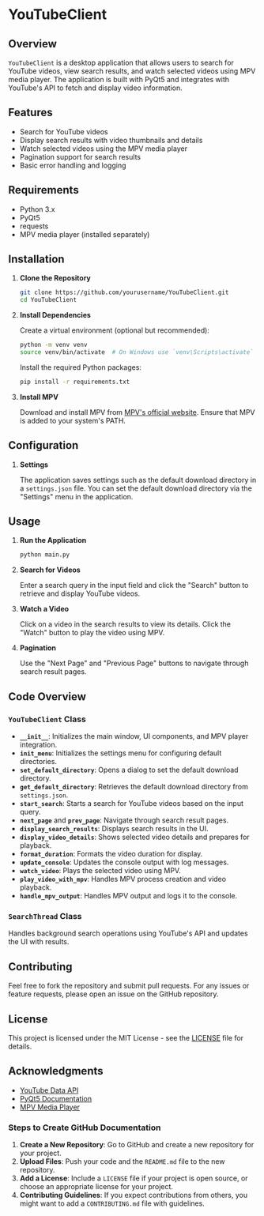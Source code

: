 # YouTubeClient

## Overview

`YouTubeClient` is a desktop application that allows users to search for YouTube videos, view search results, and watch selected videos using MPV media player. The application is built with PyQt5 and integrates with YouTube's API to fetch and display video information.

## Features

- Search for YouTube videos
- Display search results with video thumbnails and details
- Watch selected videos using the MPV media player
- Pagination support for search results
- Basic error handling and logging

## Requirements

- Python 3.x
- PyQt5
- requests
- MPV media player (installed separately)

## Installation

1. **Clone the Repository**

   ```bash
   git clone https://github.com/yourusername/YouTubeClient.git
   cd YouTubeClient
   ```

2. **Install Dependencies**

   Create a virtual environment (optional but recommended):

   ```bash
   python -m venv venv
   source venv/bin/activate  # On Windows use `venv\Scripts\activate`
   ```

   Install the required Python packages:

   ```bash
   pip install -r requirements.txt
   ```

3. **Install MPV**

   Download and install MPV from [MPV's official website](https://mpv.io/). Ensure that MPV is added to your system's PATH.

## Configuration

1. **Settings**

   The application saves settings such as the default download directory in a `settings.json` file. You can set the default download directory via the "Settings" menu in the application.

## Usage

1. **Run the Application**

   ```bash
   python main.py
   ```

2. **Search for Videos**

   Enter a search query in the input field and click the "Search" button to retrieve and display YouTube videos.

3. **Watch a Video**

   Click on a video in the search results to view its details. Click the "Watch" button to play the video using MPV.

4. **Pagination**

   Use the "Next Page" and "Previous Page" buttons to navigate through search result pages.

## Code Overview

### `YouTubeClient` Class

- **`__init__`**: Initializes the main window, UI components, and MPV player integration.
- **`init_menu`**: Initializes the settings menu for configuring default directories.
- **`set_default_directory`**: Opens a dialog to set the default download directory.
- **`get_default_directory`**: Retrieves the default download directory from `settings.json`.
- **`start_search`**: Starts a search for YouTube videos based on the input query.
- **`next_page`** and **`prev_page`**: Navigate through search result pages.
- **`display_search_results`**: Displays search results in the UI.
- **`display_video_details`**: Shows selected video details and prepares for playback.
- **`format_duration`**: Formats the video duration for display.
- **`update_console`**: Updates the console output with log messages.
- **`watch_video`**: Plays the selected video using MPV.
- **`play_video_with_mpv`**: Handles MPV process creation and video playback.
- **`handle_mpv_output`**: Handles MPV output and logs it to the console.

### `SearchThread` Class

Handles background search operations using YouTube's API and updates the UI with results.

## Contributing

Feel free to fork the repository and submit pull requests. For any issues or feature requests, please open an issue on the GitHub repository.

## License

This project is licensed under the MIT License - see the [LICENSE](LICENSE) file for details.

## Acknowledgments

- [YouTube Data API](https://developers.google.com/youtube/v3)
- [PyQt5 Documentation](https://www.riverbankcomputing.com/software/pyqt/intro)
- [MPV Media Player](https://mpv.io/)


### Steps to Create GitHub Documentation

1. **Create a New Repository**: Go to GitHub and create a new repository for your project.
2. **Upload Files**: Push your code and the `README.md` file to the new repository.
3. **Add a License**: Include a `LICENSE` file if your project is open source, or choose an appropriate license for your project.
4. **Contributing Guidelines**: If you expect contributions from others, you might want to add a `CONTRIBUTING.md` file with guidelines.
